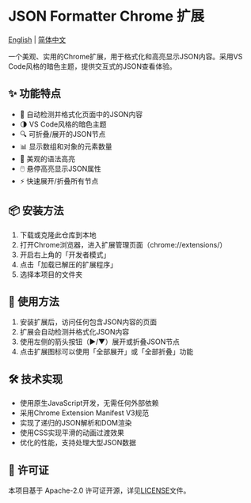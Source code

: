 # JSON Formatter Chrome 扩展

[English](README.md) | [简体中文](README.zh.md)

一个美观、实用的Chrome扩展，用于格式化和高亮显示JSON内容。采用VS Code风格的暗色主题，提供交互式的JSON查看体验。

## ✨ 功能特点

- 🎨 自动检测并格式化页面中的JSON内容
- 🌗 VS Code风格的暗色主题
- 🔍 可折叠/展开的JSON节点
- 📊 显示数组和对象的元素数量
- 💅 美观的语法高亮
- 🖱️ 悬停高亮显示JSON属性
- ⚡ 快速展开/折叠所有节点

## 📦 安装方法

1. 下载或克隆此仓库到本地
2. 打开Chrome浏览器，进入扩展管理页面（chrome://extensions/）
3. 开启右上角的「开发者模式」
4. 点击「加载已解压的扩展程序」
5. 选择本项目的文件夹

## 🚀 使用方法

1. 安装扩展后，访问任何包含JSON内容的页面
2. 扩展会自动检测并格式化JSON内容
3. 使用左侧的箭头按钮（▶/▼）展开或折叠JSON节点
4. 点击扩展图标可以使用「全部展开」或「全部折叠」功能

## 🛠️ 技术实现

- 使用原生JavaScript开发，无需任何外部依赖
- 采用Chrome Extension Manifest V3规范
- 实现了递归的JSON解析和DOM渲染
- 使用CSS实现平滑的动画过渡效果
- 优化的性能，支持处理大型JSON数据

## 📄 许可证

本项目基于 Apache-2.0 许可证开源，详见[LICENSE](LICENSE)文件。